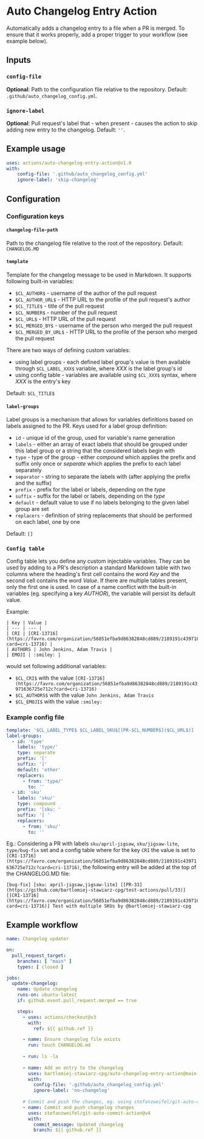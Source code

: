 # Auto Changelog Entry Action
Automatically adds a changelog entry to a file when a PR is merged.
To ensure that it works properly, add a proper trigger to your workflow (see example below).

## Inputs

### `config-file`

**Optional**: Path to the configuration file relative to the repository. Default: `.github/auto_changelog_config.yml`.

### `ignore-label`

**Optional**: Pull request's label that - when present - causes the action to skip adding new entry to the changelog. Default: `''`.


## Example usage

```yaml
uses: actions/auto-changelog-entry-action@v1.0
with:
    config-file: '.github/auto_changelog_config.yml'
    ignore-label: 'skip-changelog'
```

## Configuration

### Configuration keys

#### `changelog-file-path`

Path to the changelog file relative to the root of the repository. 
Default: `CHANGELOG.MD`

#### `template`

Template for the changelog message to be used in Markdown. It supports following built-in variables:

- `$CL_AUTHOR$` - username of the author of the pull request
- `$CL_AUTHOR_URL$` - HTTP URL to the profile of the pull request's author
- `$CL_TITLE$` - title of the pull request
- `$CL_NUMBER$` - number of the pull request
- `$CL_URL$` - HTTP URL of the pull request
- `$CL_MERGED_BY$` - username of the person who merged the pull request
- `$CL_MERGED_BY_URL$` - HTTP URL to the profile of the person who merged the pull request

There are two ways of defining custom variables:

- using label groups - each defined label group's value is then available through `$CL_LABEL_XXX$` variable, where *XXX* is the label group's id
- using config table - variables are available using `$CL_XXX$` syntax, where *XXX* is the entry's key

Default: `$CL_TITLE$`

#### `label-groups`

Label groups is a mechanism that allows for variables definitions based on labels assigned to the PR.
Keys used for a label group definition:

- `id` - unique id of the group, used for variable's name generation
- `labels` - either an array of exact labels that should be grouped under this label group or a string that the considered labels begin with
- `type` - type of the group - either *compound* which applies the prefix and suffix only once or *separate* which applies the prefix to each label separately
- `separator` - string to separate the labels with (after applying the prefix and the suffix)
- `prefix` - prefix for the label or labels, depending on the *type*
- `suffix` - suffix for the label or labels, depending on the *type*
- `default` - default value to use if no labels belonging to the given label group are set
- `replacers` - definition of string replacements that should be performed on each label, one by one

Default: `[]`

### `Config table`

Config table lets you define any custom injectable variables.
They can be used by adding to a PR's description a standard Markdown table with two columns where the heading's first cell contains the word *Key* and the second cell contains the word *Value*.
If there are multiple tables present, only the first one is used.
In case of a name conflict with the built-in variables (eg. specifying a key *AUTHOR*), the variable will persist its default value.

Example:
```
| Key | Value |
| --- | --- |
| CRI | [CRI-13716](https://favro.com/organization/56851efba9d86382848cd889/2189191c43971636725e712c?card=cri-13716) |
| AUTHORS | John Jenkins, Adam Travis |
| EMOJI | :smiley: |
```

would set following additional variables:
- `$CL_CRI$` with the value `[CRI-13716](https://favro.com/organization/56851efba9d86382848cd889/2189191c43971636725e712c?card=cri-13716)`
- `$CL_AUTHORS$` with the value `John Jenkins, Adam Travis`
- `$CL_EMOJI$` with the value `:smiley:`


### Example config file

```yaml
template: '$CL_LABEL_TYPE$ $CL_LABEL_SKU$[[PR-$CL_NUMBER$]($CL_URL$)] [$CL_CRI$] $CL_TITLE$ by @$CL_AUTHOR$  '
label-groups:
  - id: 'type'
    labels: 'type/'
    type: separate
    prefix: '['
    suffix: ']'
    default: 'other'
    replacers:
      - from: 'type/'
        to: ''
  - id: 'sku'
    labels: 'sku/'
    type: compound
    prefix: '[sku: '
    suffix: '] '
    replacers:
      - from: 'sku/'
        to: ''
```

Eg.: Considering a PR with labels `sku/april-jigsaw`, `sku/jigsaw-lite`, `type/bug-fix` set and a config table where for the key `CRI` the value is set to `[CRI-13716](https://favro.com/organization/56851efba9d86382848cd889/2189191c43971636725e712c?card=cri-13716)`, the following entry will be added at the top of the CHANGELOG.MD file:  
```
[bug-fix] [sku: april-jigsaw,jigsaw-lite] [[PR-33](https://github.com/bartlomiej-stawiarz-cpg/test-actions/pull/33)] [[CRI-13716](https://favro.com/organization/56851efba9d86382848cd889/2189191c43971636725e712c?card=cri-13716)] Test with multiple SKUs by @bartlomiej-stawiarz-cpg  
```

## Example workflow
```yaml
name: Changelog updater

on:
  pull_request_target:
    branches: [ "main" ]
    types: [ closed ]

jobs:
  update-changelog:
    name: Update changelog
    runs-on: ubuntu-latest
    if: github.event.pull_request.merged == true

    steps:
      - uses: actions/checkout@v3
        with:
          ref: ${{ github.ref }}

      - name: Ensure changelog file exists
        run: touch CHANGELOG.md
        
      - run: ls -la
      
      - name: Add an entry to the changelog
        uses: bartlomiej-stawiarz-cpg/auto-changelog-entry-action@main
        with:
          config-file: '.github/auto_changelog_config.yml'
          ignore-label: 'no-changelog'
        
      # Commit and push the changes, eg. using stefanzweifel/git-auto-commit-action
      - name: Commit and push changelog changes
        uses: stefanzweifel/git-auto-commit-action@v4
        with:
          commit_message: Updated changelog
          branch: ${{ github.ref }}
